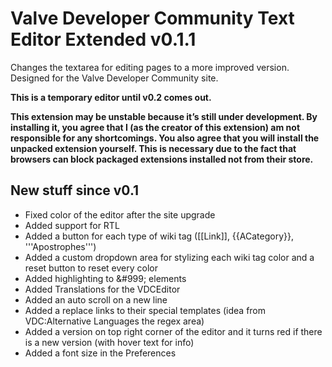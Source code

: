 # Valve Developer Community Text Editor Extended v0.1.1

Changes the textarea for editing pages to a more improved version. Designed for the Valve Developer Community site.

**This is a temporary editor until v0.2 comes out.**

**This extension may be unstable because it’s still under development. 
By installing it, you agree that I (as the creator of this extension) am not responsible for any shortcomings. 
You also agree that you will install the unpacked extension yourself.
This is necessary due to the fact that browsers can block packaged extensions installed not from their store.**

## New stuff since v0.1

- Fixed color of the editor after the site upgrade
- Added support for RTL
- Added a button for each type of wiki tag ([[Link]], {{ACategory}}, '''Apostrophes''')
- Added a custom dropdown area for stylizing each wiki tag color and a reset button to reset every color
- Added highlighting to &amp;#999; elements
- Added Translations for the VDCEditor
- Added an auto scroll on a new line
- Added a replace links to their special templates (idea from VDC:Alternative Languages the regex area)
- Added a version on top right corner of the editor  and it turns red if there is a new version (with hover text for info)
- Added a font size in the Preferences
